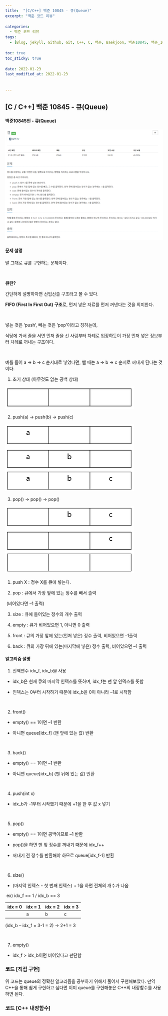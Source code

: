 ```yaml
---
title:  "[C/C++] 백준 10845 - 큐(Queue)"
excerpt: "백준 코드 리뷰"

categories:
  - 백준 코드 리뷰
tags:
  - [Blog, jekyll, Github, Git, C++, C, 백준, Baekjoon, 백준10845, 백준_10845번, 10845번, c++_10845번, 큐, queue, queue_c++, queue_c]

toc: true
toc_sticky: true
 
date: 2022-01-23
last_modified_at: 2022-01-23


---
```


## [C / C++] 백준 10845 - 큐(Queue)

#### 백준10845번 - 큐(Queue)

![10845-1](https://github.com/2hyunjinn/2hyunjinn.github.io/blob/master/images/2022-01-23-10845-posting/10845-1.PNG?raw=true)





#### 문제 설명

말 그대로 큐를 구현하는 문제이다.

​    

**큐란?**

간단하게 설명하자면 선입선출 구조라고 볼 수 있다.

**FIFO (First In First Out) 구조**로, 먼저 넣은 자료를 먼저 꺼낸다는 것을 의미한다. 

​    

넣는 것은 ‘push’, 빼는 것은 ‘pop’이라고 칭하는데, 

식당에 가서 줄을 서면 먼저 줄을 선 사람부터 차례로 입장하듯이 가장 먼저 넣은 정보부터 차례로 꺼내는 구조이다.

​    

예를 들어 a -> b -> c 순서대로 넣었다면, 뺄 때는 a -> b -> c 순서로 꺼내게 된다는 것이다.



1. 초기 상태 (아무것도 없는 공백 상태)

![10845-2](../images/2022-01-23-10845-posting/10845-2.PNG)

2. push(a) -> push(b) -> push(c)

![10845-3](../images/2022-01-23-10845-posting/10845-3.PNG)

3. pop() -> pop() -> pop()

![10845-4](../images/2022-01-23-10845-posting/10845-4.PNG)



1. push X : 정수 X를 큐에 넣는다.

2. pop : 큐에서 가장 앞에 있는 정수를 빼서 출력

​      (비어있다면 –1 출력)

3. size : 큐에 들어있는 정수의 개수 출력

4. empty : 큐가 비어있으면 1, 아니면 0 출력

5. front : 큐의 가장 앞에 있는(먼저 넣은) 정수 출력, 비어있으면 –1출력

6. back : 큐의 가장 뒤에 있는(마지막에 넣은) 정수 출력, 비어있으면 –1 출력

#### 알고리즘 설명

1. 전역변수 idx_f, idx_b을 사용

* idx_b은 현재 큐의 마지막 인덱스를 뜻하며, idx_f는 맨 앞 인덱스를 뜻함

* 인덱스는 0부터 시작하기 때문에 idx_b을 0이 아니라 –1로 시작함

​    

2. front()

* empty() == 1이면 –1 반환

* 아니면 queue[idx_f] (맨 앞에 있는 값) 반환

​    

3. back()

* empty() == 1이면 –1 반환

* 아니면 queue[idx_b] (맨 뒤에 있는 값) 반환

​    

4. push(int x)

* idx_b가 -1부터 시작했기 때문에 +1을 한 후 값 x 넣기

​    

5. pop()

* empty() == 1이면 공백이므로 –1 반환

* pop()을 하면 맨 앞 정수를 꺼내기 때문에 idx_f++

* 꺼내기 전 정수를 반환해야 하므로 queue[idx_f-1] 반환

​    

6. size()

* (마지막 인덱스 - 첫 번째 인덱스) + 1을 하면 전체의 개수가 나옴

​    ex) idx_f == 1 / idx_b == 3

| idx = 0 | idx = 1 | idx = 2 | idx = 3 |
| ------- | ------- | ------- | ------- |
|         | a       | b       | c       |

(idx_b – idx_f = 3-1 = 2) -> 2+1 = 3

​    

7. empty()

* idx_f > idx_b이면 비어있다고 판단함

  

### 코드 [직접 구현]

<script src="https://gist.github.com/2hyunjinn/353f7f3ddb6e8e59843b797670a074ec.js"></script>

위 코드는 queue의 정확한 알고리즘을 공부하기 위해서 풀어서 구현해보았다. 만약 C++을 통해 쉽게 구현하고 싶다면 이미 queue를 구현해놓은 C++의 내장함수를 사용하면 된다.



### 코드 [C++ 내장함수]

<script src="https://gist.github.com/2hyunjinn/25269fdf1ec59a506adb95fc7b0d186e.js"></script>



